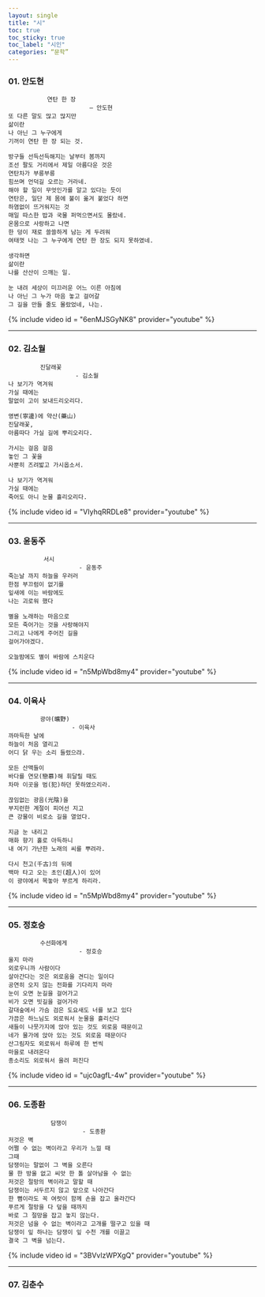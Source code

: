 ```yaml
---
layout: single
title: "시"
toc: true
toc_sticky: true
toc_label: "시인"
categories: “문학”
---
```

### 01. 안도현
               연탄 한 장
                           ― 안도현
    또 다른 말도 많고 많지만
    삶이란
    나 아닌 그 누구에게
    기꺼이 연탄 한 장 되는 것.

    방구들 선득선득해지는 날부터 봄까지
    조선 팔도 거리에서 제일 아름다운 것은
    연탄차가 부릉부릉
    힘쓰며 언덕길 오르는 거라네.
    해야 할 일이 무엇인가를 알고 있다는 듯이
    연탄은, 일단 제 몸에 불이 옮겨 붙었다 하면
    하염없이 뜨거워지는 것
    매일 따스한 밥과 국물 퍼먹으면서도 몰랐네.
    온몸으로 사랑하고 나면
    한 덩이 재로 쓸쓸하게 남는 게 두려워
    여태껏 나는 그 누구에게 연탄 한 장도 되지 못하였네.

    생각하면
    삶이란
    나를 산산이 으깨는 일.

    눈 내려 세상이 미끄러운 어느 이른 아침에
    나 아닌 그 누가 마음 놓고 걸어갈
    그 길을 만들 줄도 몰랐었네, 나는.
{% include video id = "6enMJSGyNK8" provider="youtube" %}

--- 
### 02. 김소월 
             진달래꽃
                       - 김소월
    나 보기가 역겨워
    가실 때에는
    말없이 고이 보내드리오리다.

    영변(寧邊)에 약산(藥山)
    진달래꽃,
    아름따다 가실 길에 뿌리오리다.

    가시는 걸음 걸음
    놓인 그 꽃을
    사뿐히 즈려밟고 가시옵소서.

    나 보기가 역겨워
    가실 때에는
    죽어도 아니 눈물 흘리오리다.
{% include video id = "VIyhqRRDLe8" provider="youtube" %}

---
### 03. 윤동주
              서시
                        - 윤동주
    죽는날 까지 하늘을 우러러
    한점 부끄럼이 없기를
    잎새에 이는 바람에도
    나는 괴로워 했다

    별을 노래하는 마음으로
    모든 죽어가는 것을 사랑해야지
    그리고 나에게 주어진 길을
    걸어가야겠다.

    오늘밤에도 별이 바람에 스치운다
{% include video id = "n5MpWbd8my4" provider="youtube" %}

---
### 04. 이육사
             광야(曠野)
                      - 이육사
    까마득한 날에 
    하늘이 처음 열리고 
    어디 닭 우는 소리 들렸으랴.   
 
    모든 산맥들이 
    바다를 연모(戀慕)해 휘달릴 때도 
    차마 이곳을 범(犯)하던 못하였으리라.   

    끊임없는 광음(光陰)을 
    부지런한 계절이 피어선 지고 
    큰 강물이 비로소 길을 열었다.   
 
    지금 눈 내리고 
    매화 향기 홀로 아득하니 
    내 여기 가난한 노래의 씨를 뿌려라.   
 
    다시 천고(千古)의 뒤에 
    백마 타고 오는 초인(超人)이 있어
    이 광야에서 목놓아 부르게 하리라.
{% include video id = "n5MpWbd8my4" provider="youtube" %}

---
### 05. 정호승
             수선화에게 
                        - 정호승
    울지 마라
    외로우니까 사람이다
    살아간다는 것은 외로움을 견디는 일이다
    공연히 오지 않는 전화를 기다리지 마라
    눈이 오면 눈길을 걸어가고
    비가 오면 빗길을 걸어가라
    갈대숲에서 가슴 검은 도요새도 너를 보고 있다
    가끔은 하느님도 외로워서 눈물을 흘리신다
    새들이 나뭇가지에 앉아 있는 것도 외로움 때문이고
    네가 물가에 앉아 있는 것도 외로움 때문이다
    산그림자도 외로워서 하루에 한 번씩
    마을로 내려온다
    종소리도 외로워서 울려 퍼진다
{% include video id = "ujc0agfL-4w" provider="youtube" %}

---
### 06. 도종환
                담쟁이
                         - 도종환
    저것은 벽
    어쩔 수 없는 벽이라고 우리가 느낄 때
    그때
    담쟁이는 말없이 그 벽을 오른다
    물 한 방울 없고 씨앗 한 톨 살아남을 수 없는
    저것은 절망의 벽이라고 말할 때
    담쟁이는 서두르지 않고 앞으로 나아간다
    한 뼘이라도 꼭 여럿이 함께 손을 잡고 올라간다
    푸르게 절망을 다 덮을 때까지
    바로 그 절망을 잡고 놓지 않는다.
    저것은 넘을 수 없는 벽이라고 고개를 떨구고 있을 때
    담쟁이 잎 하나는 담쟁이 잎 수천 개를 이끌고
    결국 그 벽을 넘는다.
{% include video id = "3BVvlzWPXgQ" provider="youtube" %}

---
### 07. 김춘수









